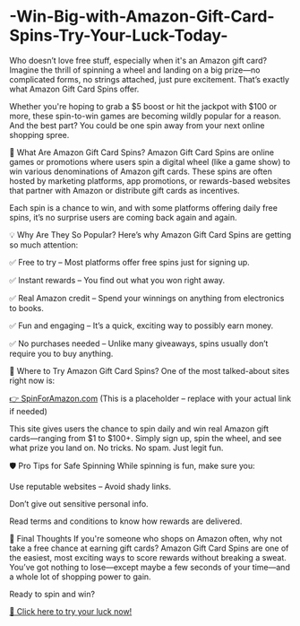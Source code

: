 # -Win-Big-with-Amazon-Gift-Card-Spins-Try-Your-Luck-Today-
Who doesn’t love free stuff, especially when it's an Amazon gift card? Imagine the thrill of spinning a wheel and landing on a big prize—no complicated forms, no strings attached, just pure excitement. That’s exactly what Amazon Gift Card Spins offer.

Whether you're hoping to grab a $5 boost or hit the jackpot with $100 or more, these spin-to-win games are becoming wildly popular for a reason. And the best part? You could be one spin away from your next online shopping spree.

🔄 What Are Amazon Gift Card Spins?
Amazon Gift Card Spins are online games or promotions where users spin a digital wheel (like a game show) to win various denominations of Amazon gift cards. These spins are often hosted by marketing platforms, app promotions, or rewards-based websites that partner with Amazon or distribute gift cards as incentives.

Each spin is a chance to win, and with some platforms offering daily free spins, it’s no surprise users are coming back again and again.

💡 Why Are They So Popular?
Here’s why Amazon Gift Card Spins are getting so much attention:

✅ Free to try – Most platforms offer free spins just for signing up.

✅ Instant rewards – You find out what you won right away.

✅ Real Amazon credit – Spend your winnings on anything from electronics to books.

✅ Fun and engaging – It’s a quick, exciting way to possibly earn money.

✅ No purchases needed – Unlike many giveaways, spins usually don’t require you to buy anything.

🎯 Where to Try Amazon Gift Card Spins?
One of the most talked-about sites right now is:

[👉 SpinForAmazon.com](https://sites.google.com/view/amazon12522/home)
(This is a placeholder – replace with your actual link if needed)

This site gives users the chance to spin daily and win real Amazon gift cards—ranging from $1 to $100+. Simply sign up, spin the wheel, and see what prize you land on. No tricks. No spam. Just legit fun.

🛡️ Pro Tips for Safe Spinning
While spinning is fun, make sure you:

Use reputable websites – Avoid shady links.

Don’t give out sensitive personal info.

Read terms and conditions to know how rewards are delivered.

💬 Final Thoughts
If you're someone who shops on Amazon often, why not take a free chance at earning gift cards? Amazon Gift Card Spins are one of the easiest, most exciting ways to score rewards without breaking a sweat. You’ve got nothing to lose—except maybe a few seconds of your time—and a whole lot of shopping power to gain.

Ready to spin and win?

[🎯 Click here to try your luck now!](https://sites.google.com/view/amazon12522/home)
